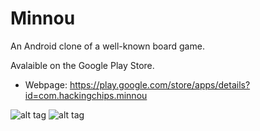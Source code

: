 # Minnou
An Android clone of a well-known board game.

Avalaible on the Google Play Store.
* Webpage: https://play.google.com/store/apps/details?id=com.hackingchips.minnou

![alt tag](https://user-images.githubusercontent.com/15149053/214274595-95d6c7d4-ee0a-45c7-8072-104955e50bcc.jpg)
![alt tag](https://user-images.githubusercontent.com/15149053/214274622-5f0f4de0-deaf-477f-9fa8-16b1e62da6f8.png)
